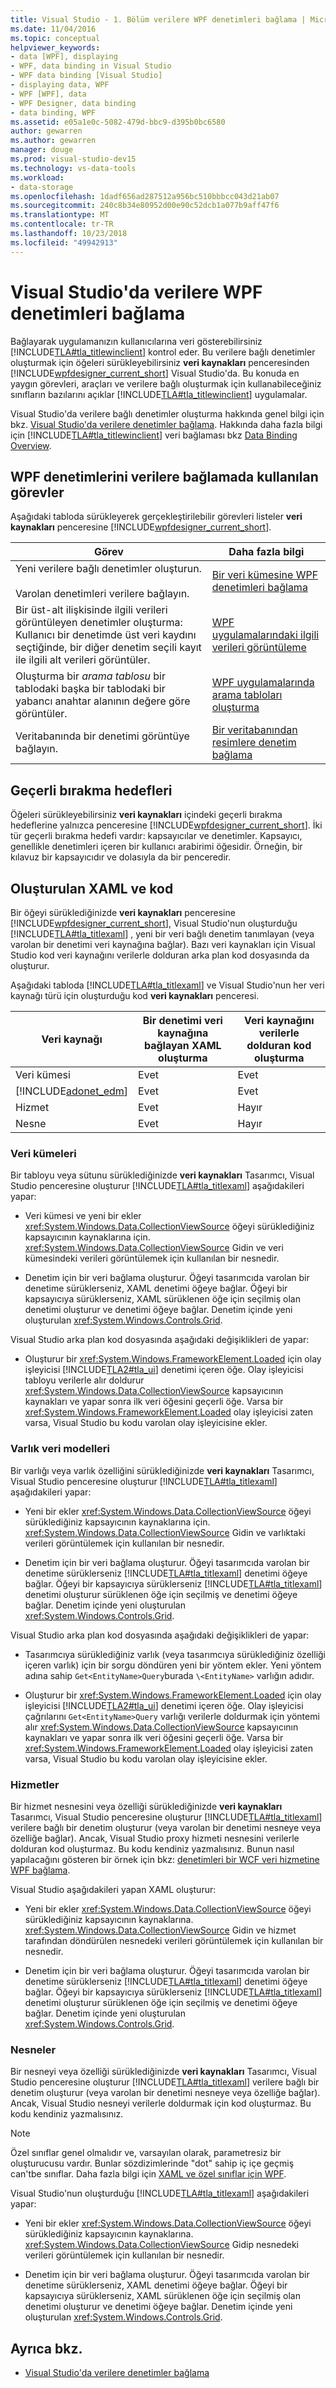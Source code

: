 ```yaml
---
title: Visual Studio - 1. Bölüm verilere WPF denetimleri bağlama | Microsoft Docs
ms.date: 11/04/2016
ms.topic: conceptual
helpviewer_keywords:
- data [WPF], displaying
- WPF, data binding in Visual Studio
- WPF data binding [Visual Studio]
- displaying data, WPF
- WPF [WPF], data
- WPF Designer, data binding
- data binding, WPF
ms.assetid: e05a1e0c-5082-479d-bbc9-d395b0bc6580
author: gewarren
ms.author: gewarren
manager: douge
ms.prod: visual-studio-dev15
ms.technology: vs-data-tools
ms.workload:
- data-storage
ms.openlocfilehash: 1dadf656ad287512a956bc510bbbcc043d21ab07
ms.sourcegitcommit: 240c8b34e80952d00e90c52dcb1a077b9aff47f6
ms.translationtype: MT
ms.contentlocale: tr-TR
ms.lasthandoff: 10/23/2018
ms.locfileid: "49942913"
---
```

# <a name="bind-wpf-controls-to-data-in-visual-studio"></a>Visual Studio'da verilere WPF denetimleri bağlama

Bağlayarak uygulamanızın kullanıcılarına veri gösterebilirsiniz [!INCLUDE[TLA#tla_titlewinclient](../data-tools/includes/tlasharptla_titlewinclient_md.md)] kontrol eder. Bu verilere bağlı denetimler oluşturmak için öğeleri sürükleyebilirsiniz **veri kaynakları** penceresinden [!INCLUDE[wpfdesigner_current_short](../data-tools/includes/wpfdesigner_current_short_md.md)] Visual Studio'da. Bu konuda en yaygın görevleri, araçları ve verilere bağlı oluşturmak için kullanabileceğiniz sınıfların bazılarını açıklar [!INCLUDE[TLA#tla_titlewinclient](../data-tools/includes/tlasharptla_titlewinclient_md.md)] uygulamalar.

Visual Studio'da verilere bağlı denetimler oluşturma hakkında genel bilgi için bkz. [Visual Studio'da verilere denetimler bağlama](../data-tools/bind-controls-to-data-in-visual-studio.md). Hakkında daha fazla bilgi için [!INCLUDE[TLA#tla_titlewinclient](../data-tools/includes/tlasharptla_titlewinclient_md.md)] veri bağlaması bkz [Data Binding Overview](/dotnet/framework/wpf/data/data-binding-overview).

## <a name="tasks-involved-in-binding-wpf-controls-to-data"></a>WPF denetimlerini verilere bağlamada kullanılan görevler

Aşağıdaki tabloda sürükleyerek gerçekleştirilebilir görevleri listeler **veri kaynakları** penceresine [!INCLUDE[wpfdesigner_current_short](../data-tools/includes/wpfdesigner_current_short_md.md)].

|Görev|Daha fazla bilgi|
|----------| - |
|Yeni verilere bağlı denetimler oluşturun.<br /><br /> Varolan denetimleri verilere bağlayın.|[Bir veri kümesine WPF denetimleri bağlama](../data-tools/bind-wpf-controls-to-a-dataset.md)|
|Bir üst-alt ilişkisinde ilgili verileri görüntüleyen denetimler oluşturma: Kullanıcı bir denetimde üst veri kaydını seçtiğinde, bir diğer denetim seçili kayıt ile ilgili alt verileri görüntüler.|[WPF uygulamalarındaki ilgili verileri görüntüleme](../data-tools/display-related-data-in-wpf-applications.md)|
|Oluşturma bir *arama tablosu* bir tablodaki başka bir tablodaki bir yabancı anahtar alanının değere göre görüntüler.|[WPF uygulamalarında arama tabloları oluşturma](../data-tools/create-lookup-tables-in-wpf-applications.md)|
|Veritabanında bir denetimi görüntüye bağlayın.|[Bir veritabanından resimlere denetim bağlama](../data-tools/bind-controls-to-pictures-from-a-database.md)|

## <a name="valid-drop-targets"></a>Geçerli bırakma hedefleri

Öğeleri sürükleyebilirsiniz **veri kaynakları** içindeki geçerli bırakma hedeflerine yalnızca penceresine [!INCLUDE[wpfdesigner_current_short](../data-tools/includes/wpfdesigner_current_short_md.md)]. İki tür geçerli bırakma hedefi vardır: kapsayıcılar ve denetimler. Kapsayıcı, genellikle denetimleri içeren bir kullanıcı arabirimi öğesidir. Örneğin, bir kılavuz bir kapsayıcıdır ve dolasıyla da bir penceredir.

## <a name="generated-xaml-and-code"></a>Oluşturulan XAML ve kod

Bir öğeyi sürüklediğinizde **veri kaynakları** penceresine [!INCLUDE[wpfdesigner_current_short](../data-tools/includes/wpfdesigner_current_short_md.md)], Visual Studio'nun oluşturduğu [!INCLUDE[TLA#tla_titlexaml](../data-tools/includes/tlasharptla_titlexaml_md.md)] , yeni bir veri bağlı denetim tanımlayan (veya varolan bir denetimi veri kaynağına bağlar). Bazı veri kaynakları için Visual Studio kod veri kaynağını verilerle dolduran arka plan kod dosyasında da oluşturur.

Aşağıdaki tabloda [!INCLUDE[TLA#tla_titlexaml](../data-tools/includes/tlasharptla_titlexaml_md.md)] ve Visual Studio'nun her veri kaynağı türü için oluşturduğu kod **veri kaynakları** penceresi.


| Veri kaynağı | Bir denetimi veri kaynağına bağlayan XAML oluşturma | Veri kaynağını verilerle dolduran kod oluşturma |
| - | - | - |
| Veri kümesi | Evet | Evet |
| [!INCLUDE[adonet_edm](../data-tools/includes/adonet_edm_md.md)] | Evet | Evet |
| Hizmet | Evet | Hayır |
| Nesne | Evet | Hayır |

### <a name="datasets"></a>Veri kümeleri

Bir tabloyu veya sütunu sürüklediğinizde **veri kaynakları** Tasarımcı, Visual Studio penceresine oluşturur [!INCLUDE[TLA#tla_titlexaml](../data-tools/includes/tlasharptla_titlexaml_md.md)] aşağıdakileri yapar:

-   Veri kümesi ve yeni bir ekler <xref:System.Windows.Data.CollectionViewSource> öğeyi sürüklediğiniz kapsayıcının kaynaklarına için. <xref:System.Windows.Data.CollectionViewSource> Gidin ve veri kümesindeki verileri görüntülemek için kullanılan bir nesnedir.

-   Denetim için bir veri bağlama oluşturur. Öğeyi tasarımcıda varolan bir denetime sürüklerseniz, XAML denetimi öğeye bağlar. Öğeyi bir kapsayıcıya sürüklerseniz, XAML sürüklenen öğe için seçilmiş olan denetimi oluşturur ve denetimi öğeye bağlar. Denetim içinde yeni oluşturulan <xref:System.Windows.Controls.Grid>.

Visual Studio arka plan kod dosyasında aşağıdaki değişiklikleri de yapar:

- Oluşturur bir <xref:System.Windows.FrameworkElement.Loaded> için olay işleyicisi [!INCLUDE[TLA2#tla_ui](../data-tools/includes/tla2sharptla_ui_md.md)] denetimi içeren öğe. Olay işleyicisi tabloyu verilerle alır doldurur <xref:System.Windows.Data.CollectionViewSource> kapsayıcının kaynakları ve yapar sonra ilk veri öğesini geçerli öğe. Varsa bir <xref:System.Windows.FrameworkElement.Loaded> olay işleyicisi zaten varsa, Visual Studio bu kodu varolan olay işleyicisine ekler.

### <a name="entity-data-models"></a>Varlık veri modelleri

Bir varlığı veya varlık özelliğini sürüklediğinizde **veri kaynakları** Tasarımcı, Visual Studio penceresine oluşturur [!INCLUDE[TLA#tla_titlexaml](../data-tools/includes/tlasharptla_titlexaml_md.md)] aşağıdakileri yapar:

- Yeni bir ekler <xref:System.Windows.Data.CollectionViewSource> öğeyi sürüklediğiniz kapsayıcının kaynaklarına için. <xref:System.Windows.Data.CollectionViewSource> Gidin ve varlıktaki verileri görüntülemek için kullanılan bir nesnedir.

- Denetim için bir veri bağlama oluşturur. Öğeyi tasarımcıda varolan bir denetime sürüklerseniz [!INCLUDE[TLA#tla_titlexaml](../data-tools/includes/tlasharptla_titlexaml_md.md)] denetimi öğeye bağlar. Öğeyi bir kapsayıcıya sürüklerseniz [!INCLUDE[TLA#tla_titlexaml](../data-tools/includes/tlasharptla_titlexaml_md.md)] denetimi oluşturur sürüklenen öğe için seçilmiş ve denetimi öğeye bağlar. Denetim içinde yeni oluşturulan <xref:System.Windows.Controls.Grid>.

Visual Studio arka plan kod dosyasında aşağıdaki değişiklikleri de yapar:

- Tasarımcıya sürüklediğiniz varlık (veya tasarımcıya sürüklediğiniz özelliği içeren varlık) için bir sorgu döndüren yeni bir yöntem ekler. Yeni yöntem adına sahip `Get<EntityName>Query`burada `\<EntityName>` varlığın adıdır.

- Oluşturur bir <xref:System.Windows.FrameworkElement.Loaded> için olay işleyicisi [!INCLUDE[TLA2#tla_ui](../data-tools/includes/tla2sharptla_ui_md.md)] denetimi içeren öğe. Olay işleyicisi çağrılarını `Get<EntityName>Query` varlığı verilerle doldurmak için yöntemi alır <xref:System.Windows.Data.CollectionViewSource> kapsayıcının kaynakları ve yapar sonra ilk veri öğesini geçerli öğe. Varsa bir <xref:System.Windows.FrameworkElement.Loaded> olay işleyicisi zaten varsa, Visual Studio bu kodu varolan olay işleyicisine ekler.

### <a name="services"></a>Hizmetler

Bir hizmet nesnesini veya özelliği sürüklediğinizde **veri kaynakları** Tasarımcı, Visual Studio penceresine oluşturur [!INCLUDE[TLA#tla_titlexaml](../data-tools/includes/tlasharptla_titlexaml_md.md)] verilere bağlı bir denetim oluşturur (veya varolan bir denetimi nesneye veya özelliğe bağlar). Ancak, Visual Studio proxy hizmeti nesnesini verilerle dolduran kod oluşturmaz. Bu kodu kendiniz yazmalısınız. Bunun nasıl yapılacağını gösteren bir örnek için bkz: [denetimleri bir WCF veri hizmetine WPF bağlama](../data-tools/bind-wpf-controls-to-a-wcf-data-service.md).

Visual Studio aşağıdakileri yapan XAML oluşturur:

- Yeni bir ekler <xref:System.Windows.Data.CollectionViewSource> öğeyi sürüklediğiniz kapsayıcının kaynaklarına. <xref:System.Windows.Data.CollectionViewSource> Gidin ve hizmet tarafından döndürülen nesnedeki verileri görüntülemek için kullanılan bir nesnedir.

- Denetim için bir veri bağlama oluşturur. Öğeyi tasarımcıda varolan bir denetime sürüklerseniz [!INCLUDE[TLA#tla_titlexaml](../data-tools/includes/tlasharptla_titlexaml_md.md)] denetimi öğeye bağlar. Öğeyi bir kapsayıcıya sürüklerseniz [!INCLUDE[TLA#tla_titlexaml](../data-tools/includes/tlasharptla_titlexaml_md.md)] denetimi oluşturur sürüklenen öğe için seçilmiş ve denetimi öğeye bağlar. Denetim içinde yeni oluşturulan <xref:System.Windows.Controls.Grid>.

### <a name="objects"></a>Nesneler

Bir nesneyi veya özelliği sürüklediğinizde **veri kaynakları** Tasarımcı, Visual Studio penceresine oluşturur [!INCLUDE[TLA#tla_titlexaml](../data-tools/includes/tlasharptla_titlexaml_md.md)] verilere bağlı bir denetim oluşturur (veya varolan bir denetimi nesneye veya özelliğe bağlar). Ancak, Visual Studio nesneyi verilerle doldurmak için kod oluşturmaz. Bu kodu kendiniz yazmalısınız.

> [!NOTE]
>  Özel sınıflar genel olmalıdır ve, varsayılan olarak, parametresiz bir oluşturucusu vardır. Bunlar sözdizimlerinde "dot" sahip iç içe geçmiş can'tbe sınıflar. Daha fazla bilgi için [XAML ve özel sınıflar için WPF](/dotnet/framework/wpf/advanced/xaml-and-custom-classes-for-wpf).

Visual Studio'nun oluşturduğu [!INCLUDE[TLA#tla_titlexaml](../data-tools/includes/tlasharptla_titlexaml_md.md)] aşağıdakileri yapar:

-   Yeni bir ekler <xref:System.Windows.Data.CollectionViewSource> öğeyi sürüklediğiniz kapsayıcının kaynaklarına. <xref:System.Windows.Data.CollectionViewSource> Gidip nesnedeki verileri görüntülemek için kullanılan bir nesnedir.

-   Denetim için bir veri bağlama oluşturur. Öğeyi tasarımcıda varolan bir denetime sürüklerseniz, XAML denetimi öğeye bağlar. Öğeyi bir kapsayıcıya sürüklerseniz, XAML sürüklenen öğe için seçilmiş olan denetimi oluşturur ve denetimi öğeye bağlar. Denetim içinde yeni oluşturulan <xref:System.Windows.Controls.Grid>.

## <a name="see-also"></a>Ayrıca bkz.

- [Visual Studio'da verilere denetimler bağlama](../data-tools/bind-controls-to-data-in-visual-studio.md)
